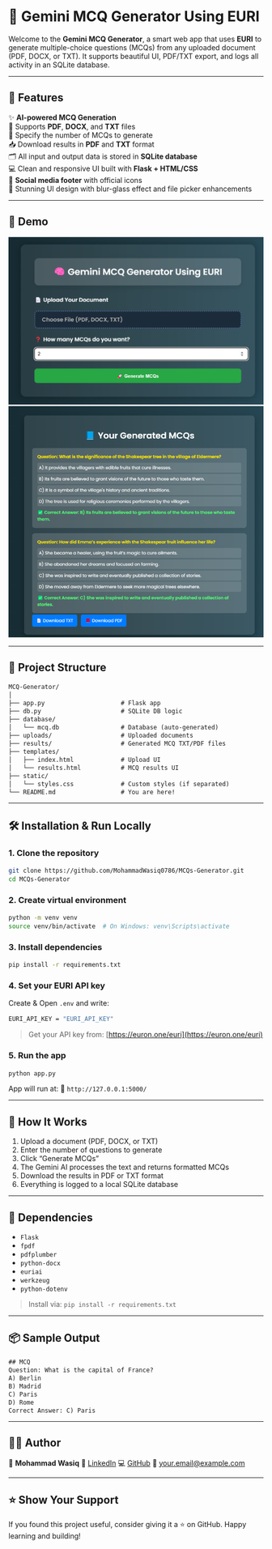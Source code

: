 # 🧠 Gemini MCQ Generator Using EURI

Welcome to the **Gemini MCQ Generator**, a smart web app that uses **EURI** to generate multiple-choice questions (MCQs) from any uploaded document (PDF, DOCX, or TXT). It supports beautiful UI, PDF/TXT export, and logs all activity in an SQLite database.

---

## 🚀 Features

✨ **AI-powered MCQ Generation**  
📄 Supports **PDF**, **DOCX**, and **TXT** files  
🎯 Specify the number of MCQs to generate  
📥 Download results in **PDF** and **TXT** format  
🗂️ All input and output data is stored in **SQLite database**  
💻 Clean and responsive UI built with **Flask + HTML/CSS**  
🔗 **Social media footer** with official icons  
🎨 Stunning UI design with blur-glass effect and file picker enhancements  

---

## 📸 Demo

![Home](./media/home.png)
![mcqs](./media/GeneratedMCQs.png)

---

## 📁 Project Structure

```
MCQ-Generator/
│
├── app.py                     # Flask app
├── db.py                      # SQLite DB logic
├── database/
│   └── mcq.db                 # Database (auto-generated)
├── uploads/                   # Uploaded documents
├── results/                   # Generated MCQ TXT/PDF files
├── templates/
│   ├── index.html             # Upload UI
│   └── results.html           # MCQ results UI
├── static/
│   └── styles.css             # Custom styles (if separated)
└── README.md                  # You are here!

```

---

## 🛠️ Installation & Run Locally

### 1. Clone the repository

```bash
git clone https://github.com/MohammadWasiq0786/MCQs-Generator.git
cd MCQs-Generator
````

### 2. Create virtual environment

```bash
python -m venv venv
source venv/bin/activate  # On Windows: venv\Scripts\activate
```

### 3. Install dependencies

```bash
pip install -r requirements.txt
```

### 4. Set your **EURI API key**


Create & Open `.env` and write:

```bash
EURI_API_KEY = "EURI_API_KEY"
```

> Get your API key from: [https://euron.one/euri](https://euron.one/euri)

### 5. Run the app

```bash
python app.py
```

App will run at:
📍 `http://127.0.0.1:5000/`

---

## 🧠 How It Works

1. Upload a document (PDF, DOCX, or TXT)
2. Enter the number of questions to generate
3. Click “Generate MCQs”
4. The Gemini AI processes the text and returns formatted MCQs
5. Download the results in PDF or TXT format
6. Everything is logged to a local SQLite database

---

## 🧩 Dependencies

* `Flask`
* `fpdf`
* `pdfplumber`
* `python-docx`
* `euriai`
* `werkzeug`
* `python-dotenv`

> Install via: `pip install -r requirements.txt`

---

## 📦 Sample Output

```
## MCQ
Question: What is the capital of France?
A) Berlin
B) Madrid
C) Paris
D) Rome
Correct Answer: C) Paris
```

---

## 🧑‍💻 Author

👤 **Mohammad Wasiq**
💼 [LinkedIn](https://www.linkedin.com/in/mohammadwasiq0)
💻 [GitHub](https://github.com/MohammadWasiq0786)
📧 [your.email@example.com](mailto:mohammadwasiq0786@gmail.com)

---


## ⭐️ Show Your Support

If you found this project useful, consider giving it a ⭐ on GitHub.
Happy learning and building!
